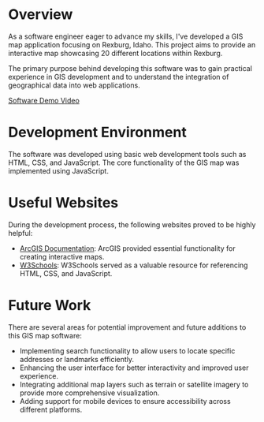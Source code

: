 # Overview

As a software engineer eager to advance my skills, I've developed a GIS map application focusing on Rexburg, Idaho. This project aims to provide an interactive map showcasing 20 different locations within Rexburg.

The primary purpose behind developing this software was to gain practical experience in GIS development and to understand the integration of geographical data into web applications.

[Software Demo Video](https://www.youtube.com/watch?v=Vt8lhAmIZNc)

# Development Environment

The software was developed using basic web development tools such as HTML, CSS, and JavaScript. The core functionality of the GIS map was implemented using JavaScript.

# Useful Websites

During the development process, the following websites proved to be highly helpful:

* [ArcGIS Documentation](https://developers.arcgis.com/documentation/mapping-apis-and-services/tutorials/): ArcGIS provided essential functionality for creating interactive maps.
* [W3Schools](https://www.w3schools.com/): W3Schools served as a valuable resource for referencing HTML, CSS, and JavaScript.

# Future Work

There are several areas for potential improvement and future additions to this GIS map software:

* Implementing search functionality to allow users to locate specific addresses or landmarks efficiently.
* Enhancing the user interface for better interactivity and improved user experience.
* Integrating additional map layers such as terrain or satellite imagery to provide more comprehensive visualization.
* Adding support for mobile devices to ensure accessibility across different platforms.

